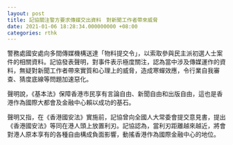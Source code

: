 ```yaml
---
layout: post
title: 記協關注警方要求傳媒交出資料　對新聞工作者帶來威脅
date: 2021-01-06 18:28:34.000000000 +08:00
categories: rthk
---
```


警務處國安處向多間傳媒機構送達「物料提交令」，以索取參與民主派初選人士案件的相關資料。記協發表聲明，對事件表示極度關注，認為當中涉及傳媒運作的資料，無疑對新聞工作者帶來實質和心理上的威脅，造成寒蟬效應，令行業自我審查、猜度底線等問題加速惡化。

聲明說，《基本法》保障香港市民享有言論自由、新聞自由和出版自由，這也是香港作為國際大都會及金融中心賴以成功的基石。

聲明又指，在《香港國安法》實施前，記協曾向全國人大常委會提交意見書，提出《香港國安法》等同在港人頭上放置利刃。記協認為，當利刃距離越來越近，將會對港人原本享有的各種自由構成負面影響，動搖香港作為國際金融中心的地位。
